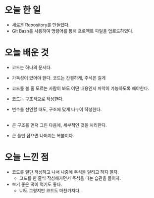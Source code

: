 # 오늘 한 일
- 새로운 Repository를 만들었다.<br>
- Git Bash를 사용하여 명령어를 통해 프로젝트 파일을 업로드하였다.<br>

# 오늘 배운 것
- 코드는 하나의 문서다.<br>
- 가독성이 있어야 한다. 코드는 간결하게, 주석은 길게<br>
- 코드를 볼 줄 모르는 사람이 봐도 어떤 내용인지 파악이 가능하도록 해야한다.<br>
- 코드는 구조적으로 작성한다.<br>
- 변수를 선언할 때도, 구조에 맞게 나누어 작성한다.<br><br>

- 큰 구조를 먼저 그린 다음에, 세부적인 것을 처리한다.<br>
- 큰 틀만 잡으면 나머지는 복붙이다.<br>


# 오늘 느낀 점
- 코드를 일단 작성하고 나서 나중에 주석을 달려고 하지 말자.<br>
  - 코드를 한 줄씩 작성해가면서 주석을 다는 습관을 들이자.<br>
- 보기 좋은 떡이 먹기도 좋다.<br>
  - UI도 그렇지만 코드도 마찬가지다.
